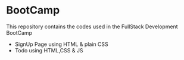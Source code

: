 # BootCamp
This repository contains the codes used in the FullStack Development BootCamp
- SignUp Page using HTML & plain CSS
- Todo using HTML,CSS & JS
